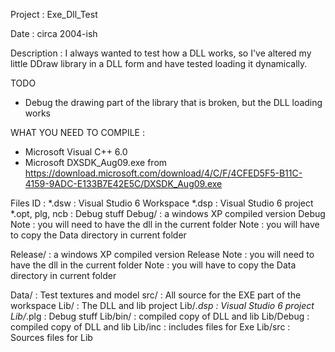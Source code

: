 Project : Exe_Dll_Test

Date : circa 2004-ish


Description : I always wanted to test how a DLL works, so I've altered my little DDraw library in a DLL form and have tested loading it dynamically. 

TODO 
- Debug the drawing part of the library that is broken, but the DLL loading works


WHAT YOU NEED TO COMPILE :
- Microsoft Visual C++ 6.0
- Microsoft DXSDK_Aug09.exe from https://download.microsoft.com/download/4/C/F/4CFED5F5-B11C-4159-9ADC-E133B7E42E5C/DXSDK_Aug09.exe


Files ID :
*.dsw : Visual Studio 6 Workspace
*.dsp : Visual Studio 6 project
*.opt, plg, ncb : Debug stuff
Debug/ : a windows XP compiled version Debug
	Note : you will need to have the dll in the current folder 
	Note : you will have to copy the Data directory in current folder

Release/ : a windows XP compiled version Release
	Note : you will need to have the dll in the current folder 
	Note : you will have to copy the Data directory in current folder

Data/ : Test textures and model
src/ : All source for the EXE part of the workspace
Lib/ : The DLL and lib project
Lib/*.dsp : Visual Studio 6 project
Lib/*.plg : Debug stuff
Lib/bin/ : compiled copy of DLL and lib
Lib/Debug : compiled copy of DLL and lib
Lib/inc : includes files for Exe
Lib/src : Sources files for Lib


